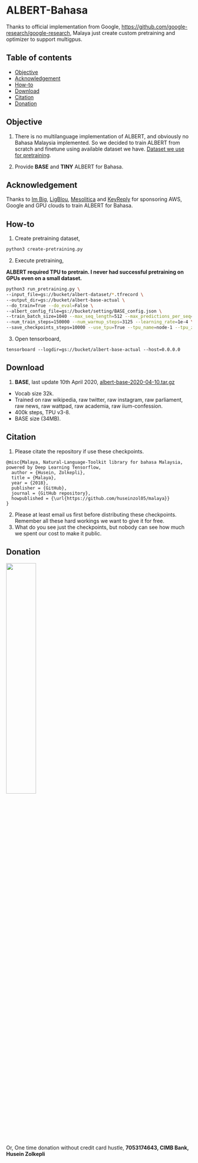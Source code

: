 # ALBERT-Bahasa

Thanks to official implementation from Google, https://github.com/google-research/google-research, Malaya just create custom pretraining and optimizer to support multigpus.

## Table of contents
  * [Objective](#objective)
  * [Acknowledgement](#acknowledgement)
  * [How-to](#how-to)
  * [Download](#download)
  * [Citation](#citation)
  * [Donation](#donation)

## Objective

1. There is no multilanguage implementation of ALBERT, and obviously no Bahasa Malaysia implemented. So we decided to train ALBERT from scratch and finetune using available dataset we have. [Dataset we use for pretraining](https://github.com/huseinzol05/Malaya-Dataset#dumping).

2. Provide **BASE** and **TINY** ALBERT for Bahasa.

## Acknowledgement

Thanks to [Im Big](https://www.facebook.com/imbigofficial/), [LigBlou](https://www.facebook.com/ligblou), [Mesolitica](https://mesolitica.com/) and [KeyReply](https://www.keyreply.com/) for sponsoring AWS, Google and GPU clouds to train ALBERT for Bahasa.

## How-to

1. Create pretraining dataset,

```bash
python3 create-pretraining.py
```

2. Execute pretraining,

**ALBERT required TPU to pretrain. I never had successful pretraining on GPUs even on a small dataset.**

```bash
python3 run_pretraining.py \
--input_file=gs://bucket/albert-dataset/*.tfrecord \
--output_dir=gs://bucket/albert-base-actual \
--do_train=True --do_eval=False \
--albert_config_file=gs://bucket/setting/BASE_config.json \
--train_batch_size=1040 --max_seq_length=512 --max_predictions_per_seq=20 \
--num_train_steps=150000 --num_warmup_steps=3125 --learning_rate=1e-4 \
--save_checkpoints_steps=10000 --use_tpu=True --tpu_name=node-1 --tpu_zone=us-central1-a
```

3. Open tensorboard,

```
tensorboard --logdir=gs://bucket/albert-base-actual --host=0.0.0.0
```

## Download

1. **BASE**, last update 10th April 2020, [albert-base-2020-04-10.tar.gz](https://huseinhouse-storage.s3-ap-southeast-1.amazonaws.com/bert-bahasa/albert-base-2020-04-10.tar.gz)

  - Vocab size 32k.
  - Trained on raw wikipedia, raw twitter, raw instagram, raw parliament, raw news, raw wattpad, raw academia, raw iium-confession.
  - 400k steps, TPU v3-8.
  - BASE size (34MB).

## Citation

1. Please citate the repository if use these checkpoints.

```
@misc{Malaya, Natural-Language-Toolkit library for bahasa Malaysia, powered by Deep Learning Tensorflow,
  author = {Husein, Zolkepli},
  title = {Malaya},
  year = {2018},
  publisher = {GitHub},
  journal = {GitHub repository},
  howpublished = {\url{https://github.com/huseinzol05/malaya}}
}
```

2. Please at least email us first before distributing these checkpoints. Remember all these hard workings we want to give it for free.
3. What do you see just the checkpoints, but nobody can see how much we spent our cost to make it public.

## Donation

<a href="https://www.patreon.com/bePatron?u=7291337"><img src="https://static1.squarespace.com/static/54a1b506e4b097c5f153486a/t/58a722ec893fc0a0b7745b45/1487348853811/patreon+art.jpeg" width="40%"></a>

Or, One time donation without credit card hustle, **7053174643, CIMB Bank, Husein Zolkepli**
